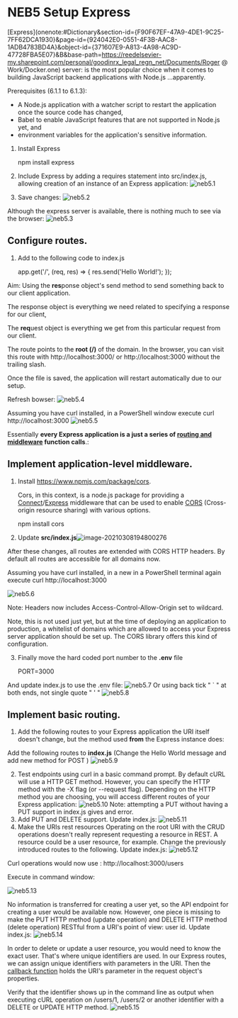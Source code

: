 # NEB5 Setup Express

[Express](onenote:#Dictionary&section-id={F90F67EF-47A9-4DE1-9C25-7FF62DCA1930}&page-id={924042E0-0551-4F3B-AAC8-1ADB4783BD4A}&object-id={371607E9-A813-4A98-AC9D-47728FBA5E07}&B&base-path=https://reedelsevier-my.sharepoint.com/personal/goodinrx_legal_regn_net/Documents/Roger @ Work/Docker.one) server: is the most popular choice when it comes to building JavaScript backend applications with Node.js ...apparently.

 Prerequisites (6.1.1 to 6.1.3):

- A Node.js application with a  watcher script to restart the application once the source code has changed, 
- Babel to enable JavaScript features that are not supported in Node.js yet, and 
- environment variables for the application's sensitive information. 

1. Install Express

  	npm install express

2. Include Express by adding a  requires statement into src/index.js, allowing creation of an instance of an Express application:
![neb5.1](\images\neb\neb5.1.JPG)

3. Save changes:
    ![neb5.2](.\images\neb\neb5.2.JPG)

  Although the express server is available, there is nothing much to see via the browser:
  ![neb5.3](.\images\neb\neb5.3.JPG)

## Configure routes.

1. Add to the following code to index.js

  	app.get('/', (req,  res) => {
  	    res.send('Hello World!');
  	});

Aim: Using the **res**ponse object's send method to send something back to our client application. 

The response object is everything we need related to specifying a response for our client, 

The **req**uest object is everything we get from this particular request from our client. 

 The route points to the **root  (/)** of the domain. In the browser, you can visit this route with http://localhost:3000/ or http://localhost:3000 without the trailing slash.

Once the file is saved, the application will restart automatically due to our setup. 

Refresh bowser:
![neb5.4](D:\repos\github\ellimeg\learning-web-dev\node\minimal-express-bootstrap\docs\images\neb\neb5.4.JPG)

Assuming you have curl installed, in a PowerShell window  execute curl http://localhost:3000  ![neb5.5](.\images\neb\neb5.5.png)

Essentially **every Express application is a just a series of [routing and middleware](./Express.md) function calls**.:

## Implement application-level middleware.

1. Install https://www.npmjs.com/package/cors. 

   Cors, in this context,  is a node.js package for providing a [Connect](http://www.senchalabs.org/connect/)/[Express](http://expressjs.com/) middleware that can be used to enable [CORS](http://en.wikipedia.org/wiki/Cross-origin_resource_sharing) (Cross-origin resource sharing) with various options.

  	npm install cors

2. Update **src/index.js**![image-20210308194800276](C:\Users\goodinrx\AppData\Roaming\Typora\typora-user-images\image-20210308194800276.png)

After these changes, all routes are extended with CORS HTTP headers. By default all routes are accessible for all domains now.

Assuming you have curl installed, in a new in a PowerShell terminal again execute curl http://localhost:3000 

![neb5.6](.\images\neb\neb5.6.png)

Note: Headers now includes Access-Control-Allow-Origin set to wildcard.

Note, this is not used just yet, but at the time of deploying an application to production, a whitelist of domains which are allowed to access your Express server application should be set up. The CORS library offers this kind of configuration. 

3. Finally move the hard coded port number to the **.env** file

  	PORT=3000

And update index.js to use the .env file:
![neb5.7](.\images\neb\neb5.7.JPG)
Or using back tick " ` " at both ends, not single quote " ' "
![neb5.8](.\images\neb\neb5.8.JPG) 



## Implement basic routing.

1. Add the following routes to your Express application the URI itself doesn't change, but the method used **from** the Express instance does:

Add the following routes to **index.js** (Change the Hello World message and add new method for POST )
![neb5.9](.\images\neb\neb5.9.JPG)

2. Test endpoints using curl in a basic command prompt.
By default cURL will use a HTTP GET method. However, you can specify the HTTP method with the -X flag (or --request flag). Depending on the HTTP method you are choosing, you will access different routes of your Express application: 
![neb5.10](.\images\neb\neb5.10.png)
Note: attempting a PUT without having a PUT support in index.js gives and error.
3. Add PUT and DELETE support. Update index.js:
![neb5.11](.\images\neb\neb5.11.JPG)
4. Make the URIs rest resources
Operating on the root URI with the CRUD operations doesn't really represent requesting a resource in REST. A resource could be a user resource, for example. Change the previously introduced routes to the following. Update index.js:
![neb5.12](.\images\neb\neb5.12.JPG)

Curl operations would now use : http://localhost:3000/users

Execute in command window:

![neb5.13](.\images\neb\neb5.13.png)

No information is transferred for creating a user yet, so the API endpoint for creating a user would be available now. However, one piece is missing to make the PUT HTTP method (update operation) and DELETE HTTP method (delete operation) RESTful from a URI's point of view: user id. Update index.js:
![neb5.14](.\images\neb\neb5.14.JPG)

In order to delete or update a user resource, you would need to know the exact user. That's where unique identifiers are used. In our Express routes, we can assign unique identifiers with parameters in the URI. Then the [callback function](https://www.robinwieruch.de/javascript-callback-function) holds the URI's parameter in the request object's properties.

Verify that the identifier shows up in the command line as output when executing cURL operation on /users/1, /users/2 or another identifier with a DELETE or UPDATE HTTP method.
![neb5.15](.\images\neb\neb5.15.png)